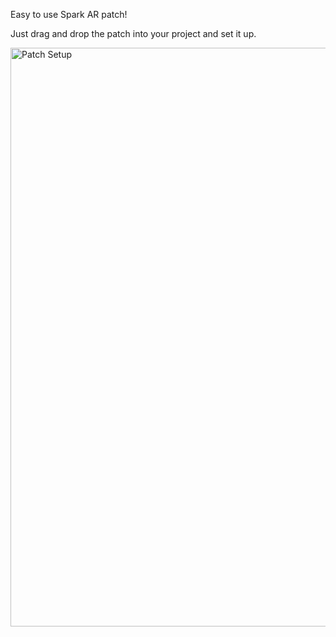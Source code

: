 Easy to use Spark AR patch!

Just drag and drop the patch into your project and set it up.

<img width="926" alt="Patch Setup" src="https://user-images.githubusercontent.com/56355674/139824942-c5fd09d1-c41e-4b3b-ae97-1614339bc366.png">
